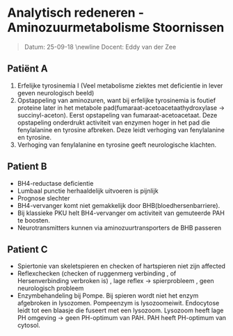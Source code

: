 # Analytisch redeneren - Aminozuurmetabolisme Stoornissen
 > Datum: 25-09-18 \newline
 > Docent: Eddy van der Zee

## Patiënt A 

1. Erfelijke tyrosinemia I (Veel metabolisme ziektes met deficientie in lever geven neurologisch beeld)
2. Opstappeling van aminozuren, want bij erfelijke tyrosinemia is foutief proteine later in het metabole pad(fumaraat-acetoacetaathydroxylase → succinyl-aceton). Eerst opstapeling van fumaraat-acetoacetaat. Deze opstapeling onderdrukt activiteit van enzymen hoger in het pad die fenylalanine en tyrosine afbreken. Deze leidt verhoging van fenylalanine en tyrosine.
3. Verhoging van fenylalanine en tyrosine geeft neurologische klachten.

## Patient B 

- BH4-reductase deficientie
- Lumbaal punctie herhaaldelijk uitvoeren is pijnlijk
- Prognose slechter
- BH4-vervanger komt niet gemakkelijk door BHB(bloedhersenbarriere).
- Bij klassieke PKU helt BH4-vervanger om activiteit van gemuteerde PAH te boosten.
- Neurotransmitters kunnen via aminozuurtransporters de BHB passeren

## Patient C

- Spiertonie van skeletspieren en checken of hartspieren niet zijn affected
- Reflexchecken (checken of ruggenmerg verbinding , of Hersenverbinding verbroken is) , lage reflex → spierprobleem , geen neurologisch probleem
- Enzymbehandeling bij Pompe. Bij spieren wordt niet het enzym afgebroken in lysozomen. Pompeenzym is lysozoomeiwit. Endocytose leidt tot een blaasje die fuseert met een lysozoom. Lysozoom heeft lage PH omgeving → geen PH-optimum van PAH. PAH heeft PH-optimum van cytosol.
